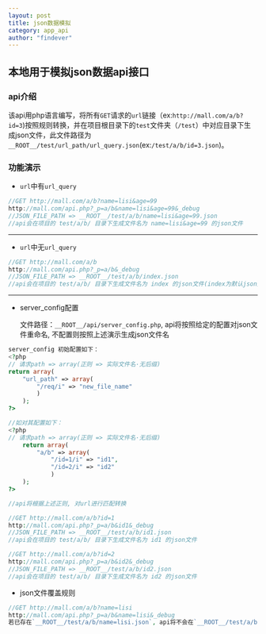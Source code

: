 ```yaml
---
layout: post
title: json数据模拟
category: app_api
author: "findever"
---
```


## 本地用于模拟json数据api接口

<!--more-->

### api介绍

  该api用php语言编写，将所有`GET`请求的`url`链接（ex:`http://mall.com/a/b?id=3`)按照规则转换，并在项目根目录下的`test`文件夹（`/test`）中对应目录下生成json文件，此文件路径为`__ROOT__/test/url_path/url_query.json`(ex:`/test/a/b/id=3.json`)。
  
### 功能演示

- `url`中有`url_query`

~~~javascript
//GET http://mall.com/a/b?name=lisi&age=99
http://mall.com/api.php?_p=a/b&name=lisi&age=99&_debug
//JSON_FILE_PATH => __ROOT__/test/a/b/name=lisi&age=99.json
//api会在项目的 test/a/b/ 目录下生成文件名为 name=lisi&age=99 的json文件
~~~
- - -
  
  
- `url`中无`url_query`

~~~javascript
//GET http://mall.com/a/b
http://mall.com/api.php?_p=a/b&_debug
//JSON_FILE_PATH => __ROOT__/test/a/b/index.json
//api会在项目的 test/a/b/ 目录下生成文件名为 index 的json文件(index为默认json文件名）
~~~
- - -
  
  
- server_config配置

  文件路径：`__ROOT__/api/server_config.php`, api将按照给定的配置对json文件重命名, 不配置则按照上述演示生成json文件名
  
~~~php
server_config 初始配置如下：
<?php
// 请求path => array(正则 => 实际文件名·无后缀)
return array(
	"url_path" => array(
		"/req/i" => "new_file_name"
		)
	);
?>

//如对其配置如下：
<?php
// 请求path => array(正则 => 实际文件名·无后缀)
	return array(
		"a/b" => array(
			"/id=1/i" => "id1",
			"/id=2/i" => "id2"
			)
	);
?>

//api将根据上述正则, 对url进行匹配转换

//GET http://mall.com/a/b?id=1
http://mall.com/api.php?_p=a/b&id1&_debug
//JSON_FILE_PATH => __ROOT__/test/a/b/id1.json
//api会在项目的 test/a/b/ 目录下生成文件名为 id1 的json文件

//GET http://mall.com/a/b?id=2
http://mall.com/api.php?_p=a/b&id2&_debug
//JSON_FILE_PATH => __ROOT__/test/a/b/id2.json
//api会在项目的 test/a/b/ 目录下生成文件名为 id2 的json文件

~~~

- json文件覆盖规则

~~~php
//GET http://mall.com/a/b?name=lisi
http://mall.com/api.php?_p=a/b&name=lisi&_debug
若已存在`__ROOT__/test/a/b/name=lisi.json`, api将不会在`__ROOT__/test/a/b`下创建json文件。
~~~
